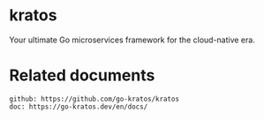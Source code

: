 # kratos

Your ultimate Go microservices framework for the cloud-native era.

# Related documents

    github: https://github.com/go-kratos/kratos
    doc: https://go-kratos.dev/en/docs/
